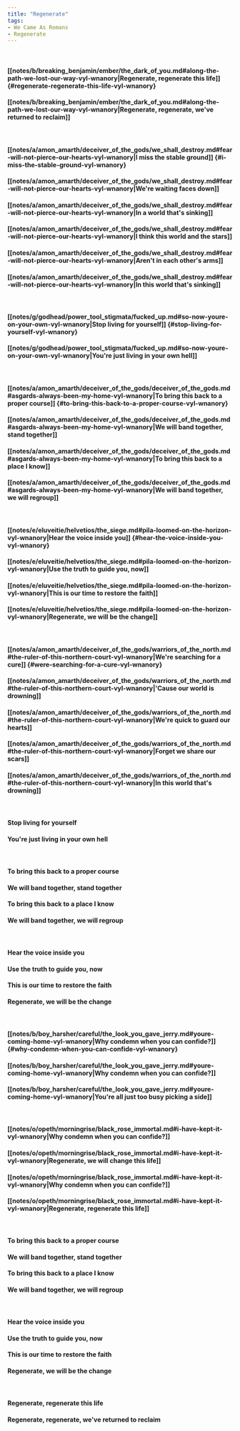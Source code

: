 ```yaml
---
title: "Regenerate"
tags:
- We Came As Romans
- Regenerate
---
```

&nbsp;
#### [[notes/b/breaking_benjamin/ember/the_dark_of_you.md#along-the-path-we-lost-our-way-vyl-wnanory|Regenerate, regenerate this life]] {#regenerate-regenerate-this-life-vyl-wnanory}
#### [[notes/b/breaking_benjamin/ember/the_dark_of_you.md#along-the-path-we-lost-our-way-vyl-wnanory|Regenerate, regenerate, we've returned to reclaim]]
&nbsp;
#### [[notes/a/amon_amarth/deceiver_of_the_gods/we_shall_destroy.md#fear-will-not-pierce-our-hearts-vyl-wnanory|I miss the stable ground]] {#i-miss-the-stable-ground-vyl-wnanory}
#### [[notes/a/amon_amarth/deceiver_of_the_gods/we_shall_destroy.md#fear-will-not-pierce-our-hearts-vyl-wnanory|We're waiting faces down]]
#### [[notes/a/amon_amarth/deceiver_of_the_gods/we_shall_destroy.md#fear-will-not-pierce-our-hearts-vyl-wnanory|In a world that's sinking]]
#### [[notes/a/amon_amarth/deceiver_of_the_gods/we_shall_destroy.md#fear-will-not-pierce-our-hearts-vyl-wnanory|I think this world and the stars]]
#### [[notes/a/amon_amarth/deceiver_of_the_gods/we_shall_destroy.md#fear-will-not-pierce-our-hearts-vyl-wnanory|Aren't in each other's arms]]
#### [[notes/a/amon_amarth/deceiver_of_the_gods/we_shall_destroy.md#fear-will-not-pierce-our-hearts-vyl-wnanory|In this world that's sinking]]
&nbsp;
#### [[notes/g/godhead/power_tool_stigmata/fucked_up.md#so-now-youre-on-your-own-vyl-wnanory|Stop living for yourself]] {#stop-living-for-yourself-vyl-wnanory}
#### [[notes/g/godhead/power_tool_stigmata/fucked_up.md#so-now-youre-on-your-own-vyl-wnanory|You're just living in your own hell]]
&nbsp;
#### [[notes/a/amon_amarth/deceiver_of_the_gods/deceiver_of_the_gods.md#asgards-always-been-my-home-vyl-wnanory|To bring this back to a proper course]] {#to-bring-this-back-to-a-proper-course-vyl-wnanory}
#### [[notes/a/amon_amarth/deceiver_of_the_gods/deceiver_of_the_gods.md#asgards-always-been-my-home-vyl-wnanory|We will band together, stand together]]
#### [[notes/a/amon_amarth/deceiver_of_the_gods/deceiver_of_the_gods.md#asgards-always-been-my-home-vyl-wnanory|To bring this back to a place I know]]
#### [[notes/a/amon_amarth/deceiver_of_the_gods/deceiver_of_the_gods.md#asgards-always-been-my-home-vyl-wnanory|We will band together, we will regroup]]
&nbsp;
#### [[notes/e/eluveitie/helvetios/the_siege.md#pila-loomed-on-the-horizon-vyl-wnanory|Hear the voice inside you]] {#hear-the-voice-inside-you-vyl-wnanory}
#### [[notes/e/eluveitie/helvetios/the_siege.md#pila-loomed-on-the-horizon-vyl-wnanory|Use the truth to guide you, now]]
#### [[notes/e/eluveitie/helvetios/the_siege.md#pila-loomed-on-the-horizon-vyl-wnanory|This is our time to restore the faith]]
#### [[notes/e/eluveitie/helvetios/the_siege.md#pila-loomed-on-the-horizon-vyl-wnanory|Regenerate, we will be the change]]
&nbsp;
#### [[notes/a/amon_amarth/deceiver_of_the_gods/warriors_of_the_north.md#the-ruler-of-this-northern-court-vyl-wnanory|We're searching for a cure]] {#were-searching-for-a-cure-vyl-wnanory}
#### [[notes/a/amon_amarth/deceiver_of_the_gods/warriors_of_the_north.md#the-ruler-of-this-northern-court-vyl-wnanory|'Cause our world is drowning]]
#### [[notes/a/amon_amarth/deceiver_of_the_gods/warriors_of_the_north.md#the-ruler-of-this-northern-court-vyl-wnanory|We're quick to guard our hearts]]
#### [[notes/a/amon_amarth/deceiver_of_the_gods/warriors_of_the_north.md#the-ruler-of-this-northern-court-vyl-wnanory|Forget we share our scars]]
#### [[notes/a/amon_amarth/deceiver_of_the_gods/warriors_of_the_north.md#the-ruler-of-this-northern-court-vyl-wnanory|In this world that's drowning]]
&nbsp;
#### Stop living for yourself
#### You're just living in your own hell
&nbsp;
#### To bring this back to a proper course
#### We will band together, stand together
#### To bring this back to a place I know
#### We will band together, we will regroup
&nbsp;
#### Hear the voice inside you
#### Use the truth to guide you, now
#### This is our time to restore the faith
#### Regenerate, we will be the change
&nbsp;
#### [[notes/b/boy_harsher/careful/the_look_you_gave_jerry.md#youre-coming-home-vyl-wnanory|Why condemn when you can confide?]] {#why-condemn-when-you-can-confide-vyl-wnanory}
#### [[notes/b/boy_harsher/careful/the_look_you_gave_jerry.md#youre-coming-home-vyl-wnanory|Why condemn when you can confide?]]
#### [[notes/b/boy_harsher/careful/the_look_you_gave_jerry.md#youre-coming-home-vyl-wnanory|You're all just too busy picking a side]]
&nbsp;
#### [[notes/o/opeth/morningrise/black_rose_immortal.md#i-have-kept-it-vyl-wnanory|Why condemn when you can confide?]]
#### [[notes/o/opeth/morningrise/black_rose_immortal.md#i-have-kept-it-vyl-wnanory|Regenerate, we will change this life]]
#### [[notes/o/opeth/morningrise/black_rose_immortal.md#i-have-kept-it-vyl-wnanory|Why condemn when you can confide?]]
#### [[notes/o/opeth/morningrise/black_rose_immortal.md#i-have-kept-it-vyl-wnanory|Regenerate, regenerate this life]]
&nbsp;
#### To bring this back to a proper course
#### We will band together, stand together
#### To bring this back to a place I know
#### We will band together, we will regroup
&nbsp;
#### Hear the voice inside you
#### Use the truth to guide you, now
#### This is our time to restore the faith
#### Regenerate, we will be the change
&nbsp;
#### Regenerate, regenerate this life
#### Regenerate, regenerate, we've returned to reclaim

